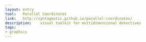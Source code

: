 ```yaml
---
layout: entry
tool:	Parallel Coordinates
link:	http://syntagmatic.github.io/parallel-coordinates/
description:	visual toolkit for multidimensional detectives
tags:
- graphics
---
```

